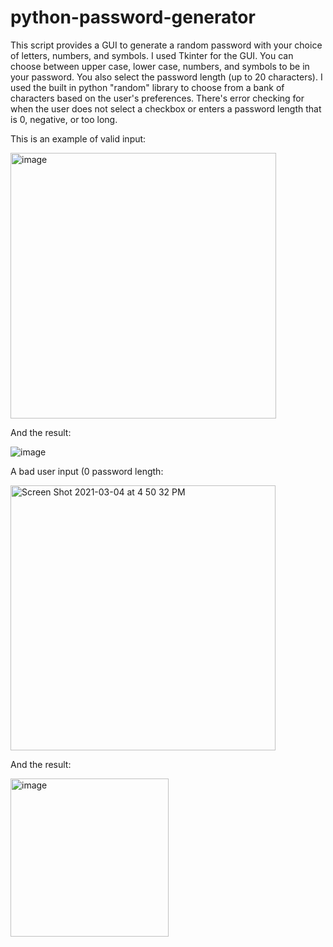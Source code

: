 # python-password-generator
This script provides a GUI to generate a random password with your choice of letters, numbers, and symbols. I used Tkinter for the GUI. You can choose between upper case, lower case, numbers, and symbols to be in your password. You also select the password length (up to 20 characters). I used the built in python "random" library to choose from a bank of characters based on the user's preferences. There's error checking for when the user does not select a checkbox or enters a password length that is 0, negative, or too long.

This is an example of valid input:

<img width="425" alt="image" src="https://user-images.githubusercontent.com/80058871/110035344-89805a00-7d09-11eb-8783-0679f981a4cd.png">

And the result:

![image](https://user-images.githubusercontent.com/80058871/110035367-93a25880-7d09-11eb-98c9-d2f2ab75090c.png)


A bad user input (0 password length:

<img width="424" alt="Screen Shot 2021-03-04 at 4 50 32 PM" src="https://user-images.githubusercontent.com/80058871/110035480-bcc2e900-7d09-11eb-8c24-911f9c9d895e.png">

And the result:

<img width="253" alt="image" src="https://user-images.githubusercontent.com/80058871/110035574-d95f2100-7d09-11eb-95dc-2175c0e05c4e.png">
